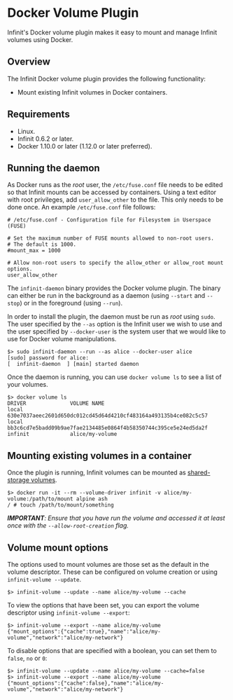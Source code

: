 Docker Volume Plugin
====================

Infinit's Docker volume plugin makes it easy to mount and manage Infinit volumes using Docker.

Overview
--------

The Infinit Docker volume plugin provides the following functionality:

- Mount existing Infinit volumes in Docker containers.

Requirements
------------

- Linux.
- Infinit 0.6.2 or later.
- Docker 1.10.0 or later (1.12.0 or later preferred).

Running the daemon
------------------

As Docker runs as the *root* user, the `/etc/fuse.conf` file needs to be edited so that Infinit mounts can be accessed by containers. Using a text editor with root privileges, add `user_allow_other` to the file. This only needs to be done once. An example `/etc/fuse.conf` file follows:

```
# /etc/fuse.conf - Configuration file for Filesystem in Userspace (FUSE)

# Set the maximum number of FUSE mounts allowed to non-root users.
# The default is 1000.
#mount_max = 1000

# Allow non-root users to specify the allow_other or allow_root mount options.
user_allow_other

```

The `infinit-daemon` binary provides the Docker volume plugin. The binary can either be run in the background as a daemon (using `--start` and `--stop`) or in the foreground (using `--run`).

In order to install the plugin, the daemon must be run as _root_ using `sudo`. The user specified by the `--as` option is the Infinit user we wish to use and the user specified by `--docker-user` is the system user that we would like to use for Docker volume manipulations.

```
$> sudo infinit-daemon --run --as alice --docker-user alice
[sudo] password for alice:
[  infinit-daemon  ] [main] started daemon
```

Once the daemon is running, you can use `docker volume ls` to see a list of your volumes.

```
$> docker volume ls
DRIVER              VOLUME NAME
local               630e7037aeec2601d650dc012cd45d64d4210cf483164a493135b4ce082c5c57
local               bb3c6cd7e5badd09b9ae7fae2134485e0864f4b58350744c395ce5e24ed5da2f
infinit             alice/my-volume

```

Mounting existing volumes in a container
----------------------------------------

Once the plugin is running, Infinit volumes can be mounted as [shared-storage volumes](https://docs.docker.com/engine/tutorials/dockervolumes#mount-a-shared-storage-volume-as-a-data-volume).

```
$> docker run -it --rm --volume-driver infinit -v alice/my-volume:/path/to/mount alpine ash
/ # touch /path/to/mount/something

```

_**IMPORTANT**: Ensure that you have run the volume and accessed it at least once with the `--allow-root-creation` flag._

Volume mount options
--------------------

The options used to mount volumes are those set as the default in the volume descriptor. These can be configured on volume creation or using `infinit-volume --update`.

```
$> infinit-volume --update --name alice/my-volume --cache
```

To view the options that have been set, you can export the volume descriptor using `infinit-volume --export`:

```
$> infinit-volume --export --name alice/my-volume
{"mount_options":{"cache":true},"name":"alice/my-volume","network":"alice/my-network"}
```

To disable options that are specified with a boolean, you can set them to `false`, `no` or `0`:

```
$> infinit-volume --update --name alice/my-volume --cache=false
$> infinit-volume --export --name alice/my-volume
{"mount_options":{"cache":false},"name":"alice/my-volume","network":"alice/my-network"}
```
